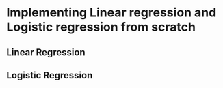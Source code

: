 # Implementing Linear regression and Logistic regression from scratch

## Linear Regression

## Logistic Regression


